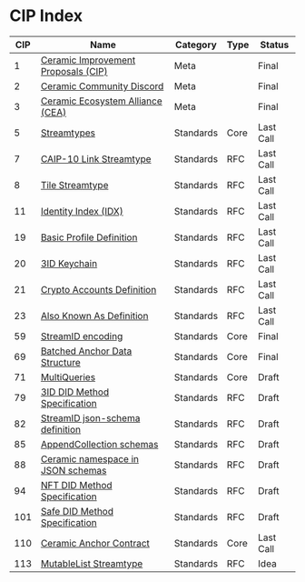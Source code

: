 # CIP Index

| CIP  | Name                                                         | Category  | Type | Status    |
| ---- | ------------------------------------------------------------ | --------- | ---- | --------- |
| 1    | [Ceramic Improvement Proposals (CIP)](./CIPs/CIP-1/CIP-1.md) | Meta      |      | Final     |
| 2    | [Ceramic Community Discord](./CIPs/CIP-2/CIP-2.md)           | Meta      |      | Final     |
| 3    | [Ceramic Ecosystem Alliance (CEA)](./CIPs/CIP-3/CIP-3.md)    | Meta      |      | Final     |
| 5    | [Streamtypes](./CIPs/CIP-5/CIP-5.md)                         | Standards | Core | Last Call |
| 7    | [CAIP-10 Link Streamtype](./CIPs/CIP-7/CIP-7.md)             | Standards | RFC  | Last Call |
| 8    | [Tile Streamtype](./CIPs/CIP-8/CIP-8.md)                     | Standards | RFC  | Last Call |
| 11   | [Identity Index (IDX)](./CIPs/CIP-11/CIP-11.md)              | Standards | RFC  | Last Call |
| 19   | [Basic Profile Definition](./CIPs/CIP-19/CIP-19.md)          | Standards | RFC  | Last Call |
| 20   | [3ID Keychain](./CIPs/CIP-20/CIP-20.md)                      | Standards | RFC  | Last Call |
| 21   | [Crypto Accounts Definition](./CIPs/CIP-21/CIP-21.md)        | Standards | RFC  | Last Call |
| 23   | [Also Known As Definition](./CIPs/CIP-23/CIP-23.md)          | Standards | RFC  | Last Call |
| 59   | [StreamID encoding](./CIPs/CIP-59/CIP-59.md)                 | Standards | Core | Final     |
| 69   | [Batched Anchor Data Structure](./CIPs/CIP-69/CIP-69.md)     | Standards | Core | Final     |
| 71   | [MultiQueries](./CIPs/CIP-71/CIP-71.md)                      | Standards | Core | Draft     |
| 79   | [3ID DID Method Specification](./CIPs/CIP-79/CIP-79.md)      | Standards | RFC  | Draft     |
| 82   | [StreamID json-schema definition](./CIPs/CIP-82/CIP-82.md)   | Standards | RFC  | Draft     |
| 85   | [AppendCollection schemas](./CIPs/CIP-85/CIP-85.md)          | Standards | RFC  | Draft     |
| 88   | [Ceramic namespace in JSON schemas](./CIPs/CIP-88/CIP-88.md) | Standards | RFC  | Draft     |
| 94   | [NFT DID Method Specification](./CIPs/CIP-94/CIP-94.md)      | Standards | RFC  | Draft     |
| 101  | [Safe DID Method Specification](./CIPs/CIP-101/CIP-101.md)   | Standards | RFC  | Draft     |
| 110  | [Ceramic Anchor Contract](./CIPs/CIP-110/CIP-110.md)         | Standards | Core | Last Call |
| 113  | [MutableList Streamtype](./CIPs/CIP-113/CIP-113.md)          | Standards | RFC  | Idea      |
